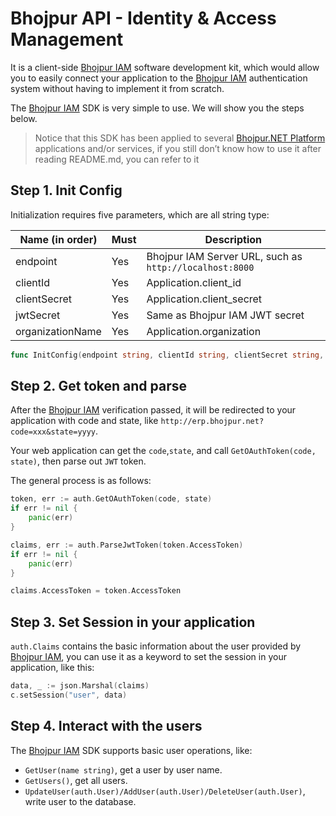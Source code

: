 # Bhojpur API - Identity & Access Management

It is a client-side [Bhojpur IAM](https://github.com/bhojpur/iam) software development kit, which would allow you to easily connect your application to the [Bhojpur IAM](https://github.com/bhojpur/iam) authentication system without having to implement it from scratch.

The [Bhojpur IAM](https://github.com/bhojpur/iam) SDK is very simple to use. We will show you the steps below.

> Notice that this SDK has been applied to several [Bhojpur.NET Platform](https://github.com/bhojpur/platform) applications and/or services, if you still don’t know how to use it after reading README.md, you can refer to it

## Step 1. Init Config

Initialization requires five parameters, which are all string type:

| Name (in order)  | Must | Description                                             |
| ---------------- | ---- | ------------------------------------------------------- |
| endpoint         | Yes  | Bhojpur IAM Server URL, such as `http://localhost:8000` |
| clientId         | Yes  | Application.client_id                                   |
| clientSecret     | Yes  | Application.client_secret                               |
| jwtSecret        | Yes  | Same as Bhojpur IAM JWT secret                          |
| organizationName | Yes  | Application.organization                                |

```go
func InitConfig(endpoint string, clientId string, clientSecret string, jwtSecret string, organizationName string)
```

## Step 2. Get token and parse

After the [Bhojpur IAM](https://github.com/bhojpur/iam) verification passed, it will be redirected to your application with code and state, like `http://erp.bhojpur.net?code=xxx&state=yyyy`.

Your web application can get the `code`,`state`, and call `GetOAuthToken(code, state)`, then parse out `JWT` token.

The general process is as follows:

```go
token, err := auth.GetOAuthToken(code, state)
if err != nil {
	panic(err)
}

claims, err := auth.ParseJwtToken(token.AccessToken)
if err != nil {
	panic(err)
}

claims.AccessToken = token.AccessToken
```

## Step 3. Set Session in your application

`auth.Claims` contains the basic information about the user provided by [Bhojpur IAM](https://github.com/bhojpur/iam), you can use it as a keyword to set the session in your application, like this:

```go
data, _ := json.Marshal(claims)
c.setSession("user", data)
```

## Step 4. Interact with the users

The [Bhojpur IAM](https://github.com/bhojpur/iam) SDK supports basic user operations, like:

- `GetUser(name string)`, get a user by user name.
- `GetUsers()`, get all users.
- `UpdateUser(auth.User)/AddUser(auth.User)/DeleteUser(auth.User)`, write user to the database.
